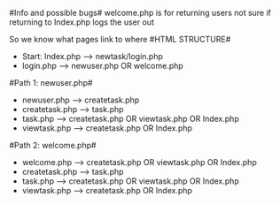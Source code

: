 #Info and possible bugs#
welcome.php is for returning users
not sure if returning to Index.php logs the user out



So we know what pages link to where
#HTML STRUCTURE#
- Start: Index.php --> newtask/login.php
- login.php --> newuser.php OR welcome.php

#Path 1: newuser.php#
- newuser.php --> createtask.php
- createtask.php --> task.php
- task.php  --> createtask.php OR viewtask.php OR Index.php
- viewtask.php --> createtask.php OR Index.php

#Path 2: welcome.php#
- welcome.php --> createtask.php OR viewtask.php OR Index.php
- createtask.php --> task.php
- task.php  --> createtask.php OR viewtask.php OR Index.php
- viewtask.php --> createtask.php OR Index.php
